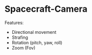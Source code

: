 # Spacecraft-Camera

Features:  
 - Directional movement  
 - Strafing  
 - Rotation (pitch, yaw, roll)  
 - Zoom (Fov)
